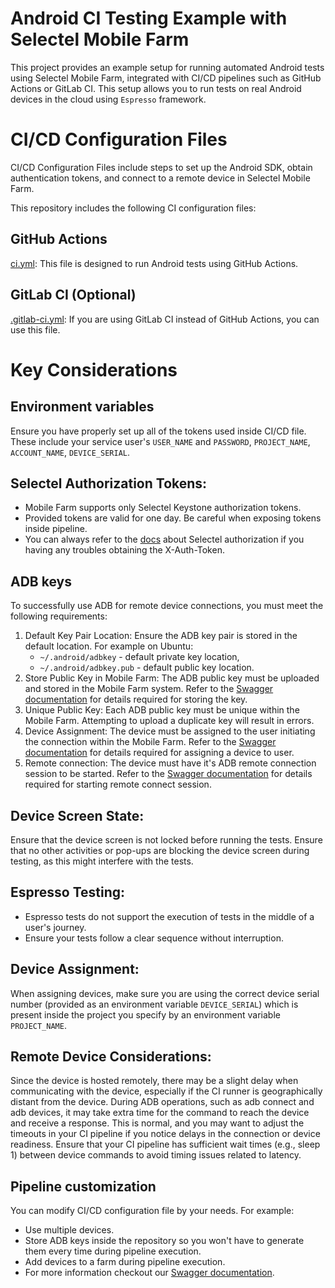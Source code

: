 # Android CI Testing Example with Selectel Mobile Farm
This project provides an example setup for running automated Android tests using Selectel Mobile Farm, integrated with CI/CD pipelines such as GitHub Actions or GitLab CI. This setup allows you to run tests on real Android devices in the cloud using `Espresso` framework.

# CI/CD Configuration Files
CI/CD Configuration Files include steps to set up the Android SDK, obtain authentication tokens, and connect to a remote device in Selectel Mobile Farm.  

This repository includes the following CI configuration files:
## GitHub Actions
[ci.yml](./.github/workflows/ci.yml): This file is designed to run Android tests using GitHub Actions.
## GitLab CI (Optional)
[.gitlab-ci.yml](./.gitlab-ci.yml): If you are using GitLab CI instead of GitHub Actions, you can use this file.

# Key Considerations
## Environment variables
Ensure you have properly set up all of the tokens used inside CI/CD file. These include your service user's `USER_NAME` and `PASSWORD`, `PROJECT_NAME`, `ACCOUNT_NAME`, `DEVICE_SERIAL`.
## Selectel Authorization Tokens:
- Mobile Farm supports only Selectel Keystone authorization tokens.
- Provided tokens are valid for one day. Be careful when exposing tokens inside pipeline.
- You can always refer to the [docs](https://docs.selectel.ru/api/authorization/) about Selectel authorization if you having any troubles obtaining the X-Auth-Token.
## ADB keys  
To successfully use ADB for remote device connections, you must meet the following requirements:

1. Default Key Pair Location:
Ensure the ADB key pair is stored in the default location. For example on Ubuntu:
   - `~/.android/adbkey` - default private key location,
   - `~/.android/adbkey.pub` - default public key location.
2. Store Public Key in Mobile Farm:
The ADB public key must be uploaded and stored in the Mobile Farm system. Refer to the [Swagger documentation](https://docs.selectel.ru/api/mobile-farm/#tag/ADB-keys/paths/~1api~1v2~1keys~1adb/post) for details required for storing the key.
3. Unique Public Key:
Each ADB public key must be unique within the Mobile Farm. Attempting to upload a duplicate key will result in errors.
4. Device Assignment:
The device must be assigned to the user initiating the connection within the Mobile Farm.  Refer to the [Swagger documentation](https://docs.selectel.ru/api/mobile-farm/#tag/User-devices/paths/~1api~1v1~1user~1devices/post) for details required for assigning a device to user.
5. Remote connection:
The device must have it's ADB remote connection session to be started. Refer to the [Swagger documentation](https://docs.selectel.ru/api/mobile-farm/#tag/User-devices/paths/~1api~1v1~1user~1devices~1%7Bserial%7D~1remoteConnect/post) for details required for starting remote connect session.
## Device Screen State:
Ensure that the device screen is not locked before running the tests. Ensure that no other activities or pop-ups are blocking the device screen during testing, as this might interfere with the tests.
## Espresso Testing:
- Espresso tests do not support the execution of tests in the middle of a user's journey.
- Ensure your tests follow a clear sequence without interruption.
## Device Assignment:
When assigning devices, make sure you are using the correct device serial number (provided as an environment variable `DEVICE_SERIAL`) which is present inside the project you specify by an environment variable `PROJECT_NAME`.
## Remote Device Considerations:
Since the device is hosted remotely, there may be a slight delay when communicating with the device, especially if the CI runner is geographically distant from the device. During ADB operations, such as adb connect and adb devices, it may take extra time for the command to reach the device and receive a response. This is normal, and you may want to adjust the timeouts in your CI pipeline if you notice delays in the connection or device readiness.
Ensure that your CI pipeline has sufficient wait times (e.g., sleep 1) between device commands to avoid timing issues related to latency.

## Pipeline customization
You can modify CI/CD configuration file by your needs. For example: 
- Use multiple devices.
- Store ADB keys inside the repository so you won't have to generate them every time during pipeline execution.
- Add devices to a farm during pipeline execution.
- For more information checkout our [Swagger documentation](https://docs.selectel.ru/api/mobile-farm/).
